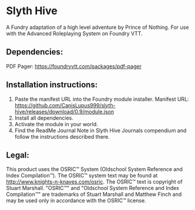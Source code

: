 # Slyth Hive
A Fundry adaptation of a high level adventure by Prince of Nothing. For use with the Advanced Roleplaying System on Foundry VTT.

## Dependencies:
PDF Pager: https://foundryvtt.com/packages/pdf-pager

## Installation instructions:
1. Paste the manifest URL into the Foundry module installer.
Manifest URL: https://github.com/CanisLupus999/slyth-hive/releases/download/0.9/module.json
2. Install all dependencies.
3. Activate the module in your world.
4. Find the ReadMe Journal Note in Slyth Hive Journals compendium and follow the instructions described there.

## Legal:
This product uses the OSRIC™ System (Oldschool System Reference and Index Compilation™). The OSRIC™ system text may be found at http://www.knights-n-knaves.com/osric. The OSRIC™ text is copyright of Stuart Marshall. "OSRIC™" and "Oldschool System Reference and Index Compilation™" are trademarks of Stuart Marshall and Matthew Finch and may be used only in accordance with the OSRIC™ license.
